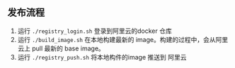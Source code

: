## 发布流程

1. 运行 `./registry_login.sh` 登录到阿里云的docker 仓库
2. 运行 `./build_image.sh` 在本地构建最新的 image。构建的过程中，会从阿里云上 pull 最新的 base image。
3. 运行 `./registry_push.sh` 将本地构件的image 推送到 阿里云
